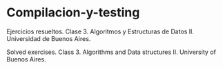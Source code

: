# Compilacion-y-testing

Ejercicios resueltos. Clase 3. Algoritmos y Estructuras de Datos II. Universidad de Buenos Aires.

Solved exercises. Class 3. Algorithms and Data structures II. University of Buenos Aires.
